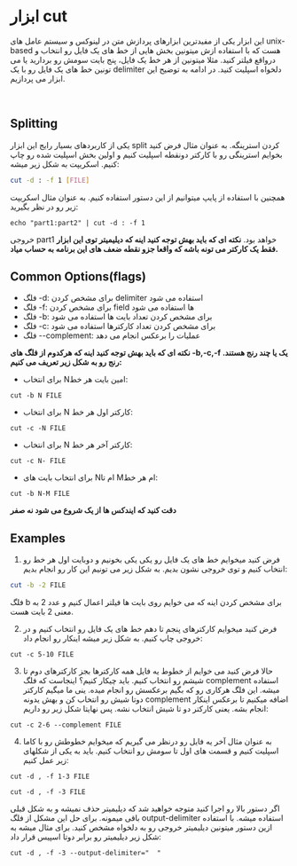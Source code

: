 # ابزار cut
این ابزار یکی از مفیدترین ابزارهای پردازش متن در لینوکس و سیستم عامل های unix-based هست که
با استفاده ازش میتونین بخش هایی از خط های یک فایل رو انتخاب و درواقع فیلتر کنید. مثلا میتونین از هر خط یک فایل، پنج بایت سومش رو بردارید یا می تونین خط های یک فایل رو با یک delimiter دلخواه اسپلیت کنید.
در ادامه به توضیح این ابزار می پردازیم.

<br>

## Splitting
یکی از کاربردهای بسیار رایج این ابزار split کردن استرینگه. به عنوان مثال فرض کنید بخوایم استرینگی رو با کارکتر دونقطه اسپلیت کنیم و اولین بخش اسپلیت شده رو چاپ کنیم. اسکریپت به شکل زیر میشه:
```bash
cut -d : -f 1 [FILE]
```
همچنین با استفاده از پایپ میتوانیم از این دستور استفاده کنیم. به عنوان مثال اسکریپت زیر رو در نظر بگیرید:
```
echo "part1:part2" | cut -d : -f 1
```
خروجی part1 خواهد بود.
<b>نکته ای که باید بهش توجه کنید اینه که دیلیمیتر توی این ابزار فقط یک کارکتر می تونه باشه که واقعا جزو نقطه ضعف های این برنامه به حساب میاد.</b>
<br>
## Common Options(flags)
* فلگ -d: برای مشخص کردن delimiter استفاده می شود
* فلگ -f: برای مشخص کردن field ها استفاده می شود
* فلگ -b: برای مشخص کردن تعداد بایت ها استفاده می شود
* فلگ -c: برای مشخص کردن تعداد کارکترها استفاده می شود
* فلگ --complement: عملیات را برعکس انجام می دهد

<b>
نکته ای که باید بهش توجه کنید اینه که هرکدوم از فلگ های -b,-c,-f یک یا چند رنج هستند. رنج رو به شکل زیر تعریف می کنیم:
</b>

* برای انتخاب Nامین بایت هر خط:
```shell
cut -b N FILE
```
* برای انتخاب N کارکتر اول هر خط: 
```shell
cut -c -N FILE
```
* برای انتخاب N کارکتر آخر هر خط: 
```shell
cut -c N- FILE
```
* برای انتخاب بایت های Nام تا Mام هر خط:
```shell
cut -b N-M FILE
```

<b> دقت کنید که ایندکس ها از یک شروع می شود نه صفر </b>


## Examples
1. فرض کنید میخوایم خط های یک فایل رو یکی یکی بخونیم و دوبایت اول هر خط رو انتخاب کنیم و توی خروجی نشون بدیم. به شکل زیر می تونیم این کار رو انجام بدیم:
```bash
cut -b -2 FILE
```

فلگ b برای مشخص کردن اینه که می خوایم روی بایت ها فیلتر اعمال کنیم و عدد 2 به معنی 2 بایت هست.
<br>

2. فرض کنید میخوایم کارکترهای پنجم تا دهم خط های یک فایل رو انتخاب کنیم و در خروجی چاپ کنیم. به شکل زیر میشه اینکار رو انجام داد:

```shell
cut -c 5-10 FILE
```

3. حالا فرض کنید می خوایم از خطوط یه فایل همه کارکترها بجز کارکترهای دوم تا شیشم رو انتخاب کنیم. باید چیکار کنیم؟ اینجاست که فلگ complement استفاده میشه. این فلگ هرکاری رو که بگیم برعکسش رو انجام میده. ینی ما میگیم کارکتر دوتا شیش رو انتخاب کن و بهش یدونه complement اضافه میکنیم تا برعکس اینکار انجام بشه. یعنی کارکتر دو تا شیش انتخاب نشه. پس نهایتا شکل زیر رو داریم:
```shell
cut -c 2-6 --complement FILE
```

4. به عنوان مثال آخر یه فایل رو درنظر می گیریم که میخوایم خطوطش رو با کاما اسپلیت کنیم و قسمت های اول تا سومش رو انتخاب کنیم. باید به یکی از شکلهای زیر عمل کنیم:
```shell
cut -d , -f 1-3 FILE
```

```shell
cut -d , -f -3 FILE
```

اگر دستور بالا رو اجرا کنید متوجه خواهید شد که دیلیمیتر حذف نمیشه و به شکل قبلی باقی میمونه. برای حل این مشکل از فلگ output-delimiter استفاده  میشه. با استفاده ازین دستور میتونین دیلیمیتر خروجی رو به دلخواه مشخص کنید.
برای مثال میشه به شکل زیر دیلیمیتر رو برابر دوتا اسپیس قرار داد:
```shell
cut -d , -f -3 --output-delimiter="  "
```